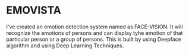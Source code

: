 # EMOVISTA
I've created an emotion detection system named as FACE-VISION. It will recognize the emotions of persons and can display tyhe emotion of that particular person or a group of persons. This is built by using Deepface algorithm and using Deep Learning Techniques. 
